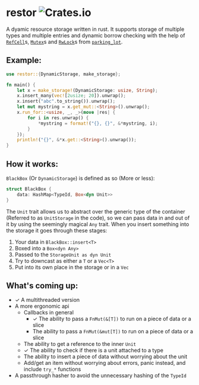 # restor ![Crates.io](https://img.shields.io/badge/crates.io-docs.rs-brightgreen.svg?link=https://crates.io/crates/restor&link=https://docs.rs/restor/)
A dyamic resource storage written in rust. It supports storage of multiple types and multiple entries and dynamic borrow checking with the help of [`RefCell`](https://doc.rust-lang.org/std/cell/struct.RefCell.html)s, [`Mutex`](https://docs.rs/parking_lot/0.7.1/parking_lot/type.Mutex.html)s and [`RwLock`](https://docs.rs/parking_lot/0.7.1/parking_lot/type.RwLock.html)s from [`parking_lot`](https://docs.rs/parking_lot/0.7.1/parking_lot/index.html).

## Example:
```rust
use restor::{DynamicStorage, make_storage};

fn main() {
    let x = make_storage!(DynamicStorage: usize, String);
    x.insert_many(vec![2usize; 20]).unwrap();
    x.insert("abc".to_string()).unwrap();
    let mut mystring = x.get_mut::<String>().unwrap();
    x.run_for::<usize, _, _>(move |res| {
        for i in res.unwrap() {
            *mystring = format!("{}, {}", &*mystring, i);
        }
    });
    println!("{}", &*x.get::<String>().unwrap());
}
```

## How it works:
`BlackBox` (Or `DynamicStorage`) is defined as so (More or less):
```rust
struct BlackBox {
    data: HashMap<TypeId, Box<dyn Unit>>
}
```
The `Unit` trait allows us to abstract over the generic type of the container (Referred to as `UnitStorage` in the code), so we can pass data in and out of it by using the seemingly magical `Any` trait. When you insert something into the storage it goes through these stages:  
1. Your data in `BlackBox::insert<T>`
2. Boxed into a  `Box<dyn Any>`
3. Passed to the `StorageUnit as dyn Unit`
4. Try to downcast as either a `T` or a `Vec<T>`
5. Put into its own place in the storage or in a `Vec`

## What's coming up:
- ✓ A multithreaded version
- A more ergonomic api
  - Callbacks in general
    - ✓ The ability to pass a `FnMut(&[T])` to run on a piece of data or a slice
    - The ability to pass a `FnMut(&mut[T])` to run on a piece of data or a slice
  - The ability to get a reference to the inner `Unit`
  - ✓ The ability to check if there is a unit attached to a type
  - The ability to insert a piece of data without worrying about the unit
  - Add/get an item without worrying about errors, panic instead, and include `try_*` functions
- A passthrough hasher to avoid the unnecessary hashing of the `TypeId`
